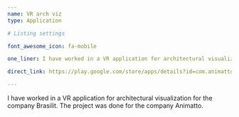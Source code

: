 ```yaml
---
name: VR arch viz
type: Application

# Listing settings

font_awesome_icon: fa-mobile

one_liner: I have worked in a VR application for architectural visualization for the company Brasilit.

direct_link: https://play.google.com/store/apps/details?id=com.animatto.rvexperience&hl=pt_BR

---
```


I have worked in a VR application for architectural visualization for the company Brasilit. The project was done for the company Animatto.